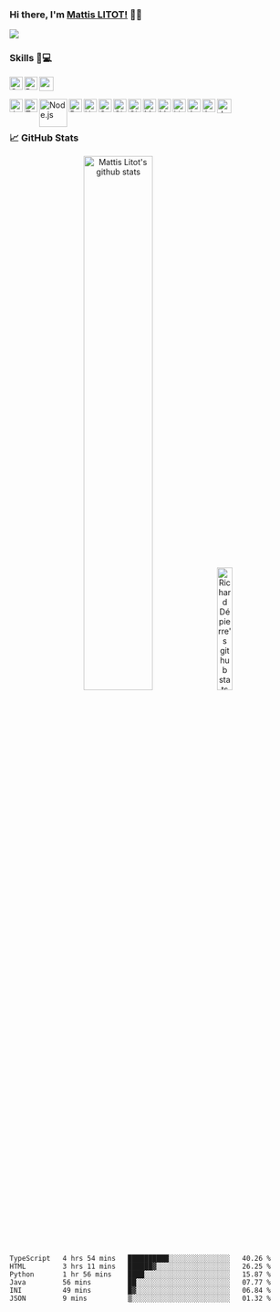 ### Hi there, I'm [Mattis LITOT!](https://github.com/Litot-Mattis) 👋🏽
<a href="https://www.linkedin.com/in/mattis-litot/?locale=en_US" target="_blank"><img src="https://img.shields.io/badge/linkedin-%230077B5.svg?&style=for-the-badge&logo=linkedin&logoColor=white"/></a>

### Skills 🧑💻

<img src=https://www.apollo-formation.com/wp-content/uploads/C-250x250.png width="25" height="25" /> <img align="left" alt="C++" width="23px" src="https://upload.wikimedia.org/wikipedia/commons/thumb/1/18/ISO_C%2B%2B_Logo.svg/612px-ISO_C%2B%2B_Logo.svg.png" />
<img align="left" alt="Python" width="23px" src="https://www.vectorlogo.zone/logos/python/python-icon.svg" />

<img align="left" alt="JavaScript" width="23px" src="https://www.vectorlogo.zone/logos/javascript/javascript-icon.svg" />
<img align="left" alt="Typescript" width="23px" src="https://www.vectorlogo.zone/logos/typescriptlang/typescriptlang-icon.svg" />
<img align="left" alt="Node.js" width="49px" src="https://www.vectorlogo.zone/logos/nodejs/nodejs-ar21.svg" />
<img align="left" alt="React.js" width="23px" src="https://www.vectorlogo.zone/logos/reactjs/reactjs-icon.svg" />
<img align="left" alt="HTML" width="23px" src="https://www.vectorlogo.zone/logos/w3_html5/w3_html5-icon.svg" />
<img align="left" alt="CSS" width="23px" src="https://cdn.jsdelivr.net/npm/simple-icons@3.2.0/icons/css3.svg" />
<img align="left" alt="GitHub" width="23px" src="https://cdn.jsdelivr.net/npm/simple-icons@3.2.0/icons/github.svg" />
<img align="left" alt="Git" width="23px" src="https://www.vectorlogo.zone/logos/git-scm/git-scm-icon.svg" />
<img align="left" alt="MongoDB" width="23px" src="https://cdn.jsdelivr.net/npm/simple-icons@3.2.0/icons/mongodb.svg" />
<img align="left" alt="MySQL" width="23px" src="https://cdn.jsdelivr.net/npm/simple-icons@3.2.0/icons/mysql.svg" />
<img align="left" alt="Linux" width="23px" src="https://www.vectorlogo.zone/logos/linux/linux-icon.svg" />
<img align="left" alt="Android" width="23px" src="https://cdn.jsdelivr.net/npm/simple-icons@3.2.0/icons/android.svg" />
<img align="left" alt="Apple" width="23px" src="https://www.vectorlogo.zone/logos/apple/apple-icon.svg" />
<img align="left" alt="docker" width="25px" src="https://www.vectorlogo.zone/logos/docker/docker-icon.svg">
<br>
<br>

### 📈 GitHub Stats

<div align="center">
 <img width="49%" src="https://github-readme-stats.vercel.app/api?username=Litot-Mattis&show_icons=true&theme=highcontrast&langs_count=8" alt="Mattis Litot's github stats" />
 <img width="23.5%" src="https://github-readme-stats.vercel.app/api/top-langs/?username=Litot-Mattis&show_icons=true&layout=default&theme=algolia" alt="Richard Dépierre's github stats" />
</div>

<!--START_SECTION:waka-->

```text
TypeScript   4 hrs 54 mins   ██████████░░░░░░░░░░░░░░░   40.26 %
HTML         3 hrs 11 mins   ██████▓░░░░░░░░░░░░░░░░░░   26.25 %
Python       1 hr 56 mins    ████░░░░░░░░░░░░░░░░░░░░░   15.87 %
Java         56 mins         ██░░░░░░░░░░░░░░░░░░░░░░░   07.77 %
INI          49 mins         █▓░░░░░░░░░░░░░░░░░░░░░░░   06.84 %
JSON         9 mins          ▒░░░░░░░░░░░░░░░░░░░░░░░░   01.32 %
```

<!--END_SECTION:waka-->
